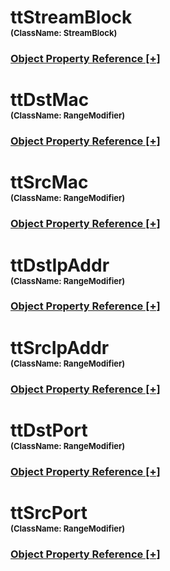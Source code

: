 
<script src="https://cdnjs.cloudflare.com/ajax/libs/d3/3.5.5/d3.min.js"></script>
<script type="text/javascript">
<!--
    function toggle_visibility(id) {
       var e = document.getElementById(id);
       var caption = document.getElementById(id + '.h3link');
       var text = caption.innerHTML
       if(e.style.display == 'block')
       {
          e.style.display = 'none';
          caption.innerHTML = text.replace('[-]', '[+]');
       }
       else
       {
          e.style.display = 'block';
          caption.innerHTML = text.replace('[+]', '[-]');
       }
    }
//!-->
</script>
<script type="text/javascript">
    var margin = {top: 20, right: 120, bottom: 20, left: 120},
        width = 960 - margin.right - margin.left,
        height = 800 - margin.top - margin.bottom;

    // var orientations = {
    //   "top-to-bottom": {
    //     size: [width, height],
    //     x: function(d) { return d.x; },
    //     y: function(d) { return d.y; }
    //   },
    //   "right-to-left": {
    //     size: [height, width],
    //     x: function(d) { return width - d.y; },
    //     y: function(d) { return d.x; }
    //   },
    //   "bottom-to-top": {
    //     size: [width, height],
    //     x: function(d) { return d.x; },
    //     y: function(d) { return height - d.y; }
    //   },
    //   "left-to-right": {
    //     size: [height, width],
    //     x: function(d) { return d.y; },
    //     y: function(d) { return d.x; }
    //   }
    // };

    var i = 0,
        duration = 750,
        root;

    var tree = d3.layout.tree()
        .size([width, height]);

    var diagonal = d3.svg.diagonal()
        .projection(function(d) { return [d.y, d.x]; });

    var svg = d3.select("body").append("svg")
        .attr("width", width + margin.right + margin.left)
        .attr("height", height + margin.top + margin.bottom)
      .append("g")
        .attr("transform", "translate(" + margin.left + "," + margin.top + ")");

    d3.json("./dmMap.json", function(error, flare) {
      if (error) throw error;

      root = flare;
      root.x0 = height / 2;
      root.y0 = 0;

      function collapse(d) {
        if (d.children) {
          d._children = d.children;
          d._children.forEach(collapse);
          d.children = null;
        }
      }

      root.children.forEach(collapse);
      update(root);
    });

    d3.select(self.frameElement).style("height", "800px");

    function update(source) {

      // Compute the new tree layout.
      var nodes = tree.nodes(root).reverse(),
          links = tree.links(nodes);

      // Normalize for fixed-depth.
      nodes.forEach(function(d) { d.y = d.depth * 180; });

      // Update the nodes
      var node = svg.selectAll("g.node")
          .data(nodes, function(d) { return d.id || (d.id = ++i); });

      // Enter any new nodes at the parent's previous position.
      var nodeEnter = node.enter().append("g")
          .attr("class", "node")
          .attr("transform", function(d) { return "translate(" + source.y0 + "," + source.x0 + ")"; })
          .on("click", click);

      nodeEnter.append("circle")
          .attr("r", 10)
          .style("fill", function(d) { return d._children ? "lightsteelblue" : "#fff"; });

      nodeEnter.append("a")
          .attr("xlink:href", function(d) { return d.url; })
          .append("text")
            .attr("x", function(d) { return d.children || d._children ? -10 : 10; })
            .attr("dy", ".35em")
            .attr("text-anchor", function(d) { return d.children || d._children ? "end" : "start"; })
            .text(function(d) { return d.name; })
            .style("fill-opacity", 1e-6);

      // Transition nodes to their new position.
      var nodeUpdate = node.transition()
          .duration(duration)
          .attr("transform", function(d) { return "translate(" + d.y + "," + d.x + ")"; });

      nodeUpdate.select("circle")
          .attr("r", 4.5)
          .style("fill", function(d) { return d._children ? "lightsteelblue" : "#fff"; });

      nodeUpdate.select("text")
          .style("fill-opacity", 1);

      // Transition exiting nodes to the parent's new position.
      var nodeExit = node.exit().transition()
          .duration(duration)
          .attr("transform", function(d) { return "translate(" + source.y + "," + source.x + ")"; })
          .remove();

      nodeExit.select("circle")
          .attr("r", 1e-6);

      nodeExit.select("text")
          .style("fill-opacity", 1e-6);

      // Update the links
      var link = svg.selectAll("path.link")
          .data(links, function(d) { return d.target.id; });

      // Enter any new links at the parent's previous position.
      link.enter().insert("path", "g")
          .attr("class", "link")
          .attr("d", function(d) {
            var o = {x: source.x0, y: source.y0};
            return diagonal({source: o, target: o});
          });

      // Transition links to their new position.
      link.transition()
          .duration(duration)
          .attr("d", diagonal);

      // Transition exiting nodes to the parent's new position.
      link.exit().transition()
          .duration(duration)
          .attr("d", function(d) {
            var o = {x: source.x, y: source.y};
            return diagonal({source: o, target: o});
          })
          .remove();

      // Stash the old positions for transition.
      nodes.forEach(function(d) {
        d.x0 = d.x;
        d.y0 = d.y;
      });
    }

    // Toggle children on click.
    function click(d) {
      if (d.children) {
        d._children = d.children;
        d.children = null;
      } else {
        d.children = d._children;
        d._children = null;
      }
      update(d);
    }
//-->
</script>

# ttStreamBlock<br><font size="2">(ClassName:  StreamBlock)</font><h3><a id="ttStreamBlock.h3link" href="JavaScript:;" onclick="toggle_visibility('ttStreamBlock');">Object Property Reference [+]</a></h3>

<div class="section" style="display:none;" id="ttStreamBlock"><table><tr><th>Property</th><th>Value</th></tr><tr><td>AutoSelectTunnel</td><td>FALSE</td></tr><tr><td>EnableTxPortSendingTrafficToSelf</td><td>FALSE</td></tr><tr><td>EnableBackBoneTrafficSendToSelf</td><td>TRUE</td></tr><tr><td>EnableBidirectionalTraffic</td><td>FALSE</td></tr><tr><td>serializationBase</td><td>true</td></tr><tr><td>AdvancedInterleavingGroup</td><td>0</td></tr><tr><td>TrafficPattern</td><td>PAIR</td></tr><tr><td>id</td><td>3129</td></tr><tr><td>InsertSig</td><td>TRUE</td></tr><tr><td>StepFrameLength</td><td>1</td></tr><tr><td>IsControlledByGenerator</td><td>TRUE</td></tr><tr><td>ConstantFillPattern</td><td>0</td></tr><tr><td>AllowInvalidHeaders</td><td>FALSE</td></tr><tr><td>LocalActive</td><td>TRUE</td></tr><tr><td>ControlledBy</td><td>generator</td></tr><tr><td>ShowAllHeaders</td><td>TRUE</td></tr><tr><td>ByPassSimpleIpSubnetChecking</td><td>FALSE</td></tr><tr><td>Active</td><td>TRUE</td></tr><tr><td>EndpointMapping</td><td>ONE_TO_ONE</td></tr><tr><td>Name</td><td>StreamBlock 7-3</td></tr><tr><td>EnableHighSpeedResultAnalysis</td><td>TRUE</td></tr><tr><td>Filter</td><td></td></tr><tr><td>FixedFrameLength</td><td>128</td></tr><tr><td>MinFrameLength</td><td>128</td></tr><tr><td>EqualRxPortDistribution</td><td>FALSE</td></tr><tr><td>EnableResolveDestMacAddress</td><td>TRUE</td></tr><tr><td>MaxFrameLength</td><td>256</td></tr><tr><td>FrameConfig</td><td><frame><config><pdus>       <pdu name="ethernet_3113" pdu="ethernet:EthernetII">       <preamble minByteLength="4" >55555555555555d5</preamble>       <dstMac>00:00:01:00:00:01</dstMac>       <srcMac>00:10:94:00:00:01</srcMac>       </pdu><pdu name="ipv4_3094" pdu="ipv4:IPv4">       <totalLength>20</totalLength><ttl>255</ttl>       <checksum>14195</checksum><sourceAddr>192.85.1.3</sourceAddr>       <destAddr>193.85.1.3</destAddr><prefixLength>24</prefixLength>       <destPrefixLength>24</destPrefixLength>       <gateway>192.85.1.1</gateway>       <tosDiffserv name="anon_3193">       <tos name="anon_3194"><precedence>6</precedence>       <dBit>0</dBit><tBit>0</tBit>       <rBit>0</rBit><mBit>0</mBit>       <reserved>0</reserved></tos>       </tosDiffserv></pdu>       <pdu name="proto1" pdu="tcp:Tcp">       <sourcePort>1024</sourcePort>       <destPort>1024</destPort>       </pdu></pdus></config></frame></td></tr><tr><td>EnableStreamOnlyGeneration</td><td>TRUE</td></tr><tr><td>EnableControlPlane</td><td>FALSE</td></tr><tr><td>FrameLengthMode</td><td>FIXED</td></tr><tr><td>DisableTunnelBinding</td><td>FALSE</td></tr><tr><td>FillType</td><td>CONSTANT</td></tr><tr><td>EnableFcsErrorInsertion</td><td>FALSE</td></tr></table></div>

# ttDstMac<br><font size="2">(ClassName:  RangeModifier)</font><h3><a id="ttDstMac.h3link" href="JavaScript:;" onclick="toggle_visibility('ttDstMac');">Object Property Reference [+]</a></h3>

<div class="section" style="display:none;" id="ttDstMac"><table><tr><th>Property</th><th>Value</th></tr><tr><td>StepValue</td><td>00:00:00:00:00:01</td></tr><tr><td>Name</td><td>RangeModifier 7</td></tr><tr><td>OffsetReference</td><td>ethernet_3113.dstMac</td></tr><tr><td>RecycleCount</td><td>1</td></tr><tr><td>EnableStream</td><td>FALSE</td></tr><tr><td>Offset</td><td>0</td></tr><tr><td>Mask</td><td>00:00:FF:FF:FF:FF</td></tr><tr><td>LocalActive</td><td>TRUE</td></tr><tr><td>DataType</td><td>NATIVE</td></tr><tr><td>RepeatCount</td><td>0</td></tr><tr><td>Active</td><td>TRUE</td></tr><tr><td>Data</td><td>00:00:01:00:00:01</td></tr><tr><td>id</td><td>3155</td></tr><tr><td>ModifierMode</td><td>INCR</td></tr></table></div>

# ttSrcMac<br><font size="2">(ClassName:  RangeModifier)</font><h3><a id="ttSrcMac.h3link" href="JavaScript:;" onclick="toggle_visibility('ttSrcMac');">Object Property Reference [+]</a></h3>

<div class="section" style="display:none;" id="ttSrcMac"><table><tr><th>Property</th><th>Value</th></tr><tr><td>StepValue</td><td>00:00:00:00:00:01</td></tr><tr><td>Name</td><td>RangeModifier 8</td></tr><tr><td>OffsetReference</td><td>ethernet_3113.srcMac</td></tr><tr><td>RecycleCount</td><td>1</td></tr><tr><td>EnableStream</td><td>FALSE</td></tr><tr><td>Offset</td><td>0</td></tr><tr><td>Mask</td><td>00:00:FF:FF:FF:FF</td></tr><tr><td>LocalActive</td><td>TRUE</td></tr><tr><td>DataType</td><td>NATIVE</td></tr><tr><td>RepeatCount</td><td>0</td></tr><tr><td>Active</td><td>TRUE</td></tr><tr><td>Data</td><td>00:10:94:00:00:01</td></tr><tr><td>id</td><td>3156</td></tr><tr><td>ModifierMode</td><td>INCR</td></tr></table></div>

# ttDstIpAddr<br><font size="2">(ClassName:  RangeModifier)</font><h3><a id="ttDstIpAddr.h3link" href="JavaScript:;" onclick="toggle_visibility('ttDstIpAddr');">Object Property Reference [+]</a></h3>

<div class="section" style="display:none;" id="ttDstIpAddr"><table><tr><th>Property</th><th>Value</th></tr><tr><td>StepValue</td><td>0.0.0.1</td></tr><tr><td>Name</td><td>RangeModifier 12</td></tr><tr><td>OffsetReference</td><td>ipv4_3094.destAddr</td></tr><tr><td>RecycleCount</td><td>1</td></tr><tr><td>EnableStream</td><td>FALSE</td></tr><tr><td>Offset</td><td>0</td></tr><tr><td>Mask</td><td>255.255.255.255</td></tr><tr><td>LocalActive</td><td>TRUE</td></tr><tr><td>DataType</td><td>NATIVE</td></tr><tr><td>RepeatCount</td><td>0</td></tr><tr><td>Active</td><td>TRUE</td></tr><tr><td>Data</td><td>193.85.1.3</td></tr><tr><td>id</td><td>3160</td></tr><tr><td>ModifierMode</td><td>INCR</td></tr></table></div>

# ttSrcIpAddr<br><font size="2">(ClassName:  RangeModifier)</font><h3><a id="ttSrcIpAddr.h3link" href="JavaScript:;" onclick="toggle_visibility('ttSrcIpAddr');">Object Property Reference [+]</a></h3>

<div class="section" style="display:none;" id="ttSrcIpAddr"><table><tr><th>Property</th><th>Value</th></tr><tr><td>StepValue</td><td>0.0.0.1</td></tr><tr><td>Name</td><td>RangeModifier 9</td></tr><tr><td>OffsetReference</td><td>ipv4_3094.sourceAddr</td></tr><tr><td>RecycleCount</td><td>1</td></tr><tr><td>EnableStream</td><td>FALSE</td></tr><tr><td>Offset</td><td>0</td></tr><tr><td>Mask</td><td>255.255.255.255</td></tr><tr><td>LocalActive</td><td>TRUE</td></tr><tr><td>DataType</td><td>NATIVE</td></tr><tr><td>RepeatCount</td><td>0</td></tr><tr><td>Active</td><td>TRUE</td></tr><tr><td>Data</td><td>192.85.1.3</td></tr><tr><td>id</td><td>3157</td></tr><tr><td>ModifierMode</td><td>INCR</td></tr></table></div>

# ttDstPort<br><font size="2">(ClassName:  RangeModifier)</font><h3><a id="ttDstPort.h3link" href="JavaScript:;" onclick="toggle_visibility('ttDstPort');">Object Property Reference [+]</a></h3>

<div class="section" style="display:none;" id="ttDstPort"><table><tr><th>Property</th><th>Value</th></tr><tr><td>StepValue</td><td>1</td></tr><tr><td>Name</td><td>RangeModifier 11</td></tr><tr><td>OffsetReference</td><td>proto1.destPort</td></tr><tr><td>RecycleCount</td><td>1</td></tr><tr><td>EnableStream</td><td>FALSE</td></tr><tr><td>Offset</td><td>0</td></tr><tr><td>Mask</td><td>65535</td></tr><tr><td>LocalActive</td><td>TRUE</td></tr><tr><td>DataType</td><td>NATIVE</td></tr><tr><td>RepeatCount</td><td>0</td></tr><tr><td>Active</td><td>TRUE</td></tr><tr><td>Data</td><td>1024</td></tr><tr><td>id</td><td>3159</td></tr><tr><td>ModifierMode</td><td>INCR</td></tr></table></div>

# ttSrcPort<br><font size="2">(ClassName:  RangeModifier)</font><h3><a id="ttSrcPort.h3link" href="JavaScript:;" onclick="toggle_visibility('ttSrcPort');">Object Property Reference [+]</a></h3>

<div class="section" style="display:none;" id="ttSrcPort"><table><tr><th>Property</th><th>Value</th></tr><tr><td>StepValue</td><td>1</td></tr><tr><td>Name</td><td>RangeModifier 10</td></tr><tr><td>OffsetReference</td><td>proto1.sourcePort</td></tr><tr><td>RecycleCount</td><td>1</td></tr><tr><td>EnableStream</td><td>FALSE</td></tr><tr><td>Offset</td><td>0</td></tr><tr><td>Mask</td><td>65535</td></tr><tr><td>LocalActive</td><td>TRUE</td></tr><tr><td>DataType</td><td>NATIVE</td></tr><tr><td>RepeatCount</td><td>0</td></tr><tr><td>Active</td><td>TRUE</td></tr><tr><td>Data</td><td>1024</td></tr><tr><td>id</td><td>3158</td></tr><tr><td>ModifierMode</td><td>INCR</td></tr></table></div>